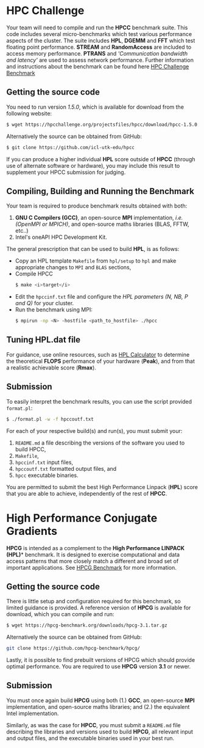 HPC Challenge
=============

Your team will need to compile and run the **HPCC** benchmark suite. This code includes several micro-benchmarks which test various performance aspects of the cluster. The suite includes **HPL**, **DGEMM** and **FFT** which test floating point performance. **STREAM** and **RandomAccess** are included to access memory performance. **PTRANS** and *'Communication bandwidth and latency'* are used to assess network performance. Further information and instructions about the benchmark can be found here [HPC Challenge Benchmark](https://hpcchallenge.org/hpcc/index.html)

## Getting the source code

You need to run version *1.5.0*, which is available for download from the following website:
```bash
$ wget https://hpcchallenge.org/projectsfiles/hpcc/download/hpcc-1.5.0.tar.gz
```

Alternatively the source can be obtained from GitHub:
```bash
$ git clone https://github.com/icl-utk-edu/hpcc
```

If you can produce a higher individual **HPL** score outside of **HPCC** (through use of alternate software or hardware), you may include this result to supplement your HPCC submission for judging.

## Compiling, Building and Running the Benchmark

Your team is required to produce benchmark results obtained with both:
1. **GNU C Compilers (GCC)**, an open-source **MPI** implementation, *i.e. (OpenMPI or MPICH)*, and open-source maths libraries (BLAS, FFTW, etc..)
2. Intel's oneAPI HPC Development Kit.

The general prescription that can be used to build **HPL**, is as follows:
- Copy an HPL template `Makefile` from `hpl/setup` to `hpl` and make appropriate changes to `MPI` and `BLAS` sections, 
- Compile HPCC
  ```bash
  $ make <i>target</i>
  ```
- Edit the `hpccinf.txt` file and configure the *HPL parameters (N, NB, P and Q)* for your cluster.
- Run the benchmark using MPI:
  ```bash
  $ mpirun -np <N> -hostfile <path_to_hostfile> ./hpcc
  ```
## Tuning HPL.dat file

For guidance, use online resources, such as [HPL Calculator](https://www.advancedclustering.com/act_kb/tune-hpl-dat-file/) to determine the theoretical **FLOPS** performance of your hardware (**Peak**), and from that a realistic achievable score (**Rmax**).

## Submission

To easily interpret the benchmark results, you can use the script provided `format.pl`:
```bash
$ ./format.pl -w -f hpccoutf.txt
```

For each of your respective build(s) and run(s), you must submit your:
1. `README.md` a file describing the versions of the software you used to build HPCC,
1. `Makefile`,
1. `hpccinf.txt` input files, 
1. `hpccoutf.txt` formatted output files, and
1. `hpcc` executable binaries.

You are permitted to submit the best High Performance Linpack (**HPL**) score that you are able to achieve, independently of the rest of **HPCC**.

High Performance Conjugate Gradients
====================================

**HPCG** is intended as a complement to the **High Performance LINPACK (HPL)*** benchmark. It is designed to exercise computational and data access patterns that more closely match a different and broad set of important applications. See [HPCG Benchmark](https://hpcg-benchmark.org/) for more information.

## Getting the source code

There is little setup and configuration required for this benchmark, so limited guidance is provided. A reference version of **HPCG** is available for download, which you can compile and run:
```bash
$ wget https://hpcg-benchmark.org/downloads/hpcg-3.1.tar.gz
```

Alternatively the source can be obtained from GitHub:
```bash
git clone https://github.com/hpcg-benchmark/hpcg/
```
Lastly, it is possible to find prebuilt versions of HPCG which should provide optimal performance. You are required to use **HPCG** version **3.1** or newer.

## Submission

You must once again build **HPCG** using both (1.) **GCC**, an open-source **MPI** implementation, and open-source maths libraries; and (2.) the equivalent Intel implementation.

Similarly, as was the case for **HPCC**, you must submit a `README.md` file describing the libraries and versions used to build **HPCG**, all relevant input and output files, and the executable binaries used in your best run.

